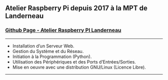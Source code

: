 <h2 align="left">
    Atelier Raspberry Pi depuis 2017 à la MPT de Landerneau
</h1>

<h3 align="left">
    <a href="https://rpi-landerne.github.io">Github Page - Atelier Raspberry PI Landerneau</a>
</h3>

<hr>

<ul>
    <li>Installation d’un Serveur Web.</li>
    <li>Gestion du Système et du Réseau.</li>
    <li>Initiation à la Programmation (Python).</li>
    <li>Utilisation des Périphériques et des Ports d’Entrées/Sorties.</li>
    <li>Mise en oeuvre avec une distribution GNU/Linux (Licence Libre).</li>
   </ul>
<hr>
